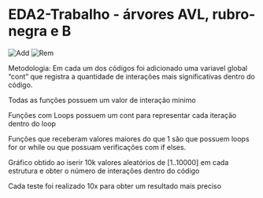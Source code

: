 # EDA2-Trabalho - árvores AVL, rubro-negra e B
![Add](https://github.com/user-attachments/assets/515dcd77-0811-457a-b514-70112b907472)
![Rem](https://github.com/user-attachments/assets/4479ddf5-c73d-4e9e-b0e8-6fe5fa0f3f95)

Metodologia: Em cada um dos códigos foi adicionado uma variavel global “cont” que registra a quantidade de interações mais significativas dentro do código.

Todas as funções possuem um valor de interação minimo

Funções com Loops possuem um cont para representar cada iteração dentro do loop

Funções que receberam valores maiores do que 1 são que possuem loops for or while ou que possuam verificações com if elses.

Gráfico obtido ao iserir 10k valores aleatórios de [1..10000] em cada estrutura e obter o número de interações dentro do código

Cada teste foi realizado 10x para obter um resultado mais preciso
